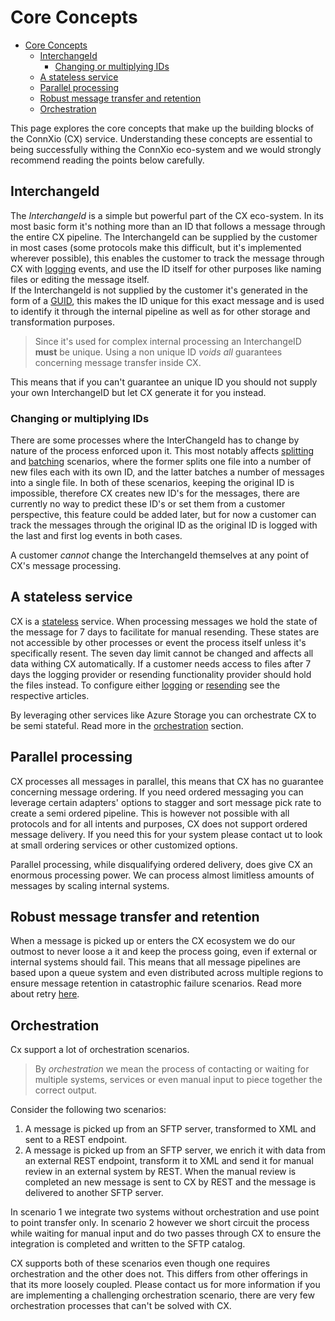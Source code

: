 # Core Concepts

- [Core Concepts](#core-concepts)
  - [InterchangeId](#interchangeid)
    - [Changing or multiplying IDs](#changing-or-multiplying-ids)
  - [A stateless service](#a-stateless-service)
  - [Parallel processing](#parallel-processing)
  - [Robust message transfer and retention](#robust-message-transfer-and-retention)
  - [Orchestration](#orchestration)

This page explores the core concepts that make up the building blocks of the ConnXio (CX) service. Understanding these concepts are essential to being successfully withing the ConnXio eco-system and we would strongly recommend reading the points below carefully.

## InterchangeId

The *InterchangeId* is a simple but powerful part of the CX eco-system. In its most basic form it's nothing more than an ID that follows a message through the entire CX pipeline. The InterchangeId can be supplied by the customer in most cases (some protocols make this difficult, but it's implemented wherever possible), this enables the customer to track the message through CX with [logging](/Logging.md) events, and use the ID itself for other purposes like naming files or editing the message itself.\
If the InterchangeId is not supplied by the customer it's generated in the form of a [GUID](https://en.wikipedia.org/wiki/Universally_unique_identifier), this makes the ID unique for this exact message and is used to identify it through the internal pipeline as well as for other storage and transformation purposes.

>Since it's used for complex internal processing an InterchangeID **must** be unique. Using a non unique ID *voids* *all* guarantees concerning message transfer inside CX.

This means that if you can't guarantee an unique ID you should not supply your own InterchangeID but let CX generate it for you instead.

### Changing or multiplying IDs

There are some processes where the InterChangeId has to change by nature of the process enforced upon it. This most notably affects [splitting](/Transformation/Splitting.md) and [batching](/Transformation/Batching.md) scenarios, where the former splits one file into a number of new files each with its own ID, and the latter batches a number of messages into a single file. In both of these scenarios, keeping the original ID is impossible, therefore CX creates new ID's for the messages, there are currently no way to predict these ID's or set them from a customer perspective, this feature could be added later, but for now a customer can track the messages through the original ID as the original ID is logged with the last and first log events in both cases.

A customer *cannot* change the InterchangeId themselves at any point of CX's message processing.

## A stateless service

CX is a [stateless](https://en.wiktionary.org/wiki/stateless) service. When processing messages we hold the state of the message for 7 days to facilitate for manual resending. These states are not accessible by other processes or event the process itself unless it's specifically resent. The seven day limit cannot be changed and affects all data withing CX automatically. If a customer needs access to files after 7 days the logging provider or resending functionality provider should hold the files instead. To configure either [logging](/Logging.md) or [resending](Resending.md) see the respective articles.

By leveraging other services like Azure Storage you can orchestrate CX to be semi stateful. Read more in the [orchestration](#orchestration) section.

## Parallel processing

CX processes all messages in parallel, this means that CX has no guarantee concerning message ordering. If you need ordered messaging you can leverage certain adapters' options to stagger and sort message pick rate to create a semi ordered pipeline. This is however not possible with all protocols and for all intents and purposes, CX does not support ordered message delivery. If you need this for your system please contact ut to look at small ordering services or other customized options.

Parallel processing, while disqualifying ordered delivery, does give CX an enormous processing power. We can process almost limitless amounts of messages by scaling internal systems.

## Robust message transfer and retention

When a message is picked up or enters the CX ecosystem we do our outmost to never loose a it and keep the process going, even if external or internal systems should fail. This means that all message pipelines are based upon a queue system and even distributed across multiple regions to ensure message retention in catastrophic failure scenarios. Read more about retry [here](Retry.md).

## Orchestration

Cx support a lot of orchestration scenarios.

> By *orchestration* we mean the process of contacting or waiting for multiple systems, services or even manual input to piece together the correct output.

Consider the following two scenarios:

1. A message is picked up from an SFTP server, transformed to XML and sent to a REST endpoint.
2. A message is picked up from an SFTP server, we enrich it with data from an external REST endpoint, transform it to XML and send it for manual review in an external system by REST. When the manual review is completed an new message is sent to CX by REST and the message is delivered to another SFTP server.

In scenario 1 we integrate two systems without orchestration and use point to point transfer only. In scenario 2 however we short circuit the process while waiting for manual input and do two passes through CX to ensure the integration is completed and written to the SFTP catalog.

CX  supports both of these scenarios even though one requires orchestration and the other does not. This differs from other offerings in that its more loosely coupled. Please contact us for more information if you are implementing a challenging orchestration scenario, there are very few orchestration processes that can't be solved with CX.
